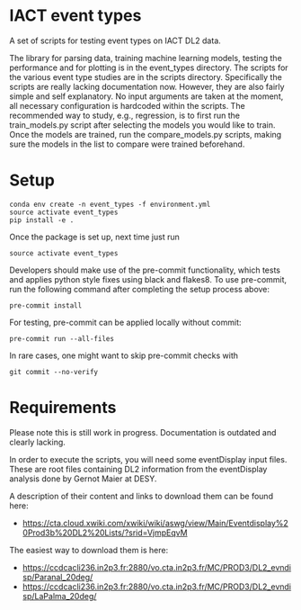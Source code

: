# IACT event types

A set of scripts for testing event types on IACT DL2 data.

The library for parsing data, training machine learning models, testing the performance and for plotting is in the event_types directory.
The scripts for the various event type studies are in the scripts directory. Specifically the scripts are really lacking documentation now. However, they are also fairly simple and self explanatory. No input arguments are taken at the moment, all necessary configuration is hardcoded within the scripts.
The recommended way to study, e.g., regression, is to first run the train_models.py script after selecting the models you would like to train.
Once the models are trained, run the compare_models.py scripts, making sure the models in the list to compare were trained beforehand.

# Setup

 ```
 conda env create -n event_types -f environment.yml
 source activate event_types
 pip install -e .
 ```

Once the package is set up, next time just run

```source activate event_types```

Developers should make use of the pre-commit functionality, which tests and applies python style fixes using black and flakes8. To use pre-commit, run the following command after completing the setup process above:

```pre-commit install```

For testing, pre-commit can be applied locally without commit:

```pre-commit run --all-files```

In rare cases, one might want to skip pre-commit checks with

```git commit --no-verify```

# Requirements

Please note this is still work in progress. Documentation is outdated and clearly lacking.

In order to execute the scripts, you will need some eventDisplay input files. These are root files containing DL2 information from the eventDisplay analysis done by Gernot Maier at DESY.

A description of their content and links to download them can be found here:
* https://cta.cloud.xwiki.com/xwiki/wiki/aswg/view/Main/Eventdisplay%20Prod3b%20DL2%20Lists/?srid=VjmpEqvM

The easiest way to download them is here:
* https://ccdcacli236.in2p3.fr:2880/vo.cta.in2p3.fr/MC/PROD3/DL2_evndisp/Paranal_20deg/
* https://ccdcacli236.in2p3.fr:2880/vo.cta.in2p3.fr/MC/PROD3/DL2_evndisp/LaPalma_20deg/
